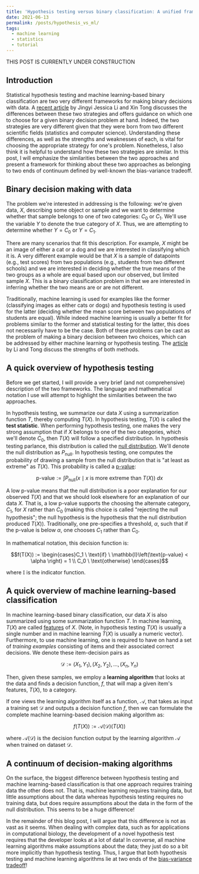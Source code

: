 ```yaml
---
title: 'Hypothesis testing versus binary classification: A unified framework'
date: 2021-06-13
permalink: /posts/hypothesis_vs_ml/
tags:
  - machine learning
  - statistics
  - tutorial
---
```


THIS POST IS CURRENTLY UNDER CONSTRUCTION

Introduction
-----------

Statistical hypothesis testing and machine learning-based binary classification are two very different frameworks for making binary decisions with data. A [recent article](https://doi.org/10.1016/j.patter.2020.100115) by Jingyi Jessica Li and Xin Tong discusses the differences between these two strategies and offers guidance on which one to choose for a given binary decision problem at hand. Indeed, the two strategies are very different given that they were born from two different scientific fields (statistics and computer science). Understanding these differences, as well as the strengths and weaknesses of each, is vital for choosing the appropriate strategy for one's problem. Nonetheless, I also think it is helpful to understand how these two strategies are similar. In this post, I will emphasize the similarities between the two approaches and present a framework for thinking about these two approaches as belonging to two ends of continuum defined by well-known the bias-variance tradeoff. 

Binary decision making with data
----------

The problem we're interested in addressing is the following: we're given data, $X$, describing some object or sample and we want to determine whether that sample belongs to one of two categories: $C_0$ or $C_1$. We'll use the variable $Y$ to denote the true category of $X$. Thus, we are attempting to determine whether $Y = C_0$ or $Y = C_1$.  

There are many scenarios that fit this description. For example, $X$ might be an image of either a cat or a dog and we are interested in classifying which it is. A very different example would be that $X$ is a sample of datapoints (e.g., test scores) from two populations (e.g., students from two different schools) and we are interested in deciding whether the true means of the two groups as a whole are equal based upon our observed, but limited sample $X$.  This is a binary classification problem in that we are interested in inferring whether the two means are or are not different. 

Traditionally, machine learning is used for examples like the former (classifying images as either cats or dogs) and hypothesis testing is used for the latter (deciding whether the mean score between two populations of students are equal). While indeed machine learning is usually a better fit for problems similar to the former and statistical testing for the latter, this does not necessarily have to be the case. Both of these problems can be cast as the problem of making a binary decision between two choices, which can be addressed by either machine learning or hypothesis testing.  The [article](https://doi.org/10.1016/j.patter.2020.100115) by Li and Tong discuss the strengths of both methods.

A quick overview of hypothesis testing  
-----------

Before we get started, I will provide a very brief (and not comprehensive) description of the two frameworks.  The language and mathematical notation I use will attempt to highlight the similarities between the two approaches. 

In hypothesis testing, we summarize our data $X$ using a summarization function $T$, thereby computing $T(X)$.  In hypothesis testing, $T(X)$ is called the **test statistic**.  When performing hypothesis testing, one makes the very strong assumption that if $X$ belongs to one of the two categories, which we'll denote $C_0$, then $T(X)$ will follow a specified distribution.  In hypothesis testing parlance, this distribution is called the [null distribution](https://en.wikipedia.org/wiki/Null_distribution#:~:text=Null%20distribution%20is%20a%20tool,is%20said%20to%20be%20true). We'll denote the null distribution as $P_{\text{null}}$.  In hypothesis testing, one computes the probability of drawing a sample from the null distribution that is "at least as extreme" as $T(X)$.  This probability is called a [p-value](https://en.wikipedia.org/wiki/P-value): 

$$\text{p-value} := \int P_{\text{null}}(x \mid x \ \text{is more extreme than} \ T(X)) \ dx$$

A low p-value means that the null distribution is a poor explanation for our observed $T(X)$ and that we should look elsewhere for an explanation of our data $X$.  That is, a low p-value supports the choosing the alternate category, $C_1$, for $X$ rather than $C_0$ (making this choice is called "rejecting the null hypothesis"; the null hypothesis is the hypothesis that the null distribution produced $T(X)$). Traditionally, one pre-specifies a threshold, $\alpha$, such that if the p-value is below $\alpha$, one chooses $C_1$ rather than $C_0$.

In mathematical notation, this decision function is:

$$f(T(X)) := \begin{cases}C_1  \ \text{if} \ \mathbb{I}\left(\text{p-value} < \alpha \right) = 1 \\  C_0  \ \text{otherwise} \end{cases}$$

where $\mathbb{I}$ is the indicator function.

A quick overview of machine learning-based classification
-----------------

In machine learning-based binary classification, our data $X$ is also summarized using some summarization function $T$.  In machine learning, $T(X)$ are called [features](https://en.wikipedia.org/wiki/Feature_selection) of $X$. (Note, in hypothesis testing $T(X)$ is usually a single number and in machine learning $T(X)$ is usually a numeric vector).  Furthermore, to use machine learning, one is required to have on hand a set of *training examples* consisting of items and their associated correct decisions. We denote these item-decision pairs as 

$$\mathcal{D} := (X_1, Y_1), (X_2, Y_2), \dots, (X_n, Y_n)$$ 

Then, given these samples, we employ a **learning algorithm** that looks at the data and finds a decision function, $f$, that will map a given item's features, $T(X)$, to a category.  

If one views the learning algorithm itself as a function, $\mathcal{A}$, that takes as input a training set $\mathcal{D}$ and outputs a decision function $f$, then we can formulate the complete machine learning-based decision making algorithm as:

$$f(T(X)) := \mathcal{A}(\mathcal{D})(T(X))$$

where $\mathcal{A}(\mathcal{D})$ is the decision function output by the learning algorithm $\mathcal{A}$ when trained on dataset $\mathcal{D}$.


A continuum of decision-making algorithms
-----------

On the surface, the biggest difference between hypothesis testing and machine learning-based classification is that one approach requires training data the other does not.  That is, machine learning requires training data, but little assumptions about the data whereas hypothesis testing requires no training data, but does require assumptions about the data in the form of the null distribution. This seems to be a huge difference! 

In the remainder of this blog post, I will argue that this difference is not as vast as it seems.  When dealing with complex data, such as for applications in computational biology, the development of a novel hypothesis test requires that the developer looks at a lot of data! In converse, all machine learning algorithms make assumptions about the data; they just do so a bit more implicitly than hypothesis testing.  Thus, I argue that both hypothesis testing and machine learning algorithms lie at two ends of the [bias-variance tradeoff](https://en.wikipedia.org/wiki/Bias%E2%80%93variance_tradeoff)!


